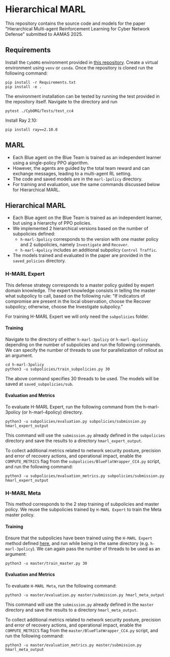 # Hierarchical MARL


This repository contains the source code and models for the paper "Hierarchical Multi-agent Reinforcement Learning for Cyber Network Defense" submitted to AAMAS 2025.


## Requirements
Install the `CybORG` environment provided in [this repository](https://github.com/cage-challenge/cage-challenge-4). Create a virtual environment using `venv` or `conda`. Once the repository is cloned run the following command:
```
pip install -r Requirements.txt
pip install -e .
```

The environment installation can be tested by running the test provided in the repository itself. Navigate to the directory and run
```
pytest ./CybORG/Tests/test_cc4
```

Install Ray 2.10:
```
pip install ray==2.10.0
```

## MARL

* Each Blue agent on the Blue Team is trained as an independent learner using a single-policy PPO algorithm. 
* However, the agents are guided by the total team reward and can exchange messages, leading to a multi-agent RL setting. 
* The code and saved models are in the `marl-1policy` directory.
* For training and evaluation, use the same commands discussed below for Hierarchical MARL.

## Hierarchical MARL

* Each Blue agent on the Blue Team is trained as an independent learner, but using a hierarchy of PPO policies. 
* We implemented 2 hierarchical versions based on the number of subpolicies defined:
  * `h-marl-3policy` corresponds to the version with one master policy and 2 subpolicies, namely `Investigate` and `Recover`. 
  * `h-marl-4policy` includes an additional subpolicy `Control Traffic`. 
* The models trained and evaluated in the paper are provided in the `saved_policies` directory.

### H-MARL Expert

This defense strategy corresponds to a master policy guided by expert domain knowledge. The expert knowledge consists in telling the master what subpolicy to call, based on the following rule: "If indicators of compromise are present in the local observation, choose the Recover subpolicy; otherwise, choose the Investigate subpolicy."

For training H-MARL Expert we will only need the `subpolicies` folder. 

#### Training

Navigate to the directory of either `h-marl-3policy` or `h-marl-4policy` depending on the number of subpolicies and run the following commands. We can specify the number of threads to use for parallelization of rollout as an argument. 
```
cd h-marl-3policy
python3 -u subpolicies/train_subpolicies.py 30
```
The above command specifies 30 threads to be used. The models will be saved at `saved_subpolicies/sub`.

#### Evaluation and Metrics
To evaluate H-MARL Expert, run the following command from the h-marl-3policy (or h-marl-4policy) directory.

```
python3 -u subpolicies/evaluation.py subpolicies/submission.py hmarl_expert_output
```
This command will use the `submission.py` already defined in the `subpolicies` directory and save the results to a directory `hmarl_expert_output`.

To collect additional metrics related to network security posture, precision and error of recovery actions, and operational impact, enable the `COMPUTE_METRICS` flag from the `subpolicies/BlueFlatWrapper_CC4.py` script, and run the following command:

```
python3 -u subpolicies/evaluation_metrics.py subpolicies/submission.py hmarl_expert_output
```

### H-MARL Meta
This method corresponds to the 2 step training of subpolicies and master policy. We reuse the subpolicies trained by `H-MARL Expert` to train the Meta master policy. 
#### Training
Ensure that the subpolicies have been trained using the `H-MARL Expert` method defined [here](#h-marl-expert), and run while being in the same directory (e.g. `h-marl-3policy`). We can again pass the number of threads to be used as an argument:
```
python3 -u master/train_master.py 30
```
#### Evaluation and Metrics
To evaluate `H-MARL Meta`, run the following command:
```
python3 -u master/evaluation.py master/submission.py hmarl_meta_output
```
This command will use the `submission.py` already defined in the `master` directory and save the results to a directory `hmarl_meta_output`.

To collect additional metrics related to network security posture, precision and error of recovery actions, and operational impact, enable the `COMPUTE_METRICS` flag from the `master/BlueFlatWrapper_CC4.py` script, and run the following command:

```
python3 -u master/evaluation_metrics.py master/submission.py hmarl_meta_output
```

<!-- 
## Training subpolicies

Navigate to the directory of either `h-marl-3policy` or `h-marl-4policy`, depending on which version of the experiment you want to run. To train the subpolicies as defined in the paper run the following:
```
cd h-marl-3policy
python3 -u subpolicies/train_subpolicies.py
```

The models will be saved at `saved_subpolicies/sub`.

## Training master policy
Once the subpolicies have been trained, we can train the master policy. Run the following:
```
python3 -u master/train_master.py
```
## Evaluation and metrics
To see the final score and the metrics defined run the following:
```
python3 -u master/evaluation_metrics.py master/submission.py output
```

This will use the `submission.py` already defined in the `master` directory and save the results to a directory `output`. -->

<!-- ### The same steps described above for `h-marl-3policy` are used to train and evaluate the `h-marl-4policy` version as well.-->

